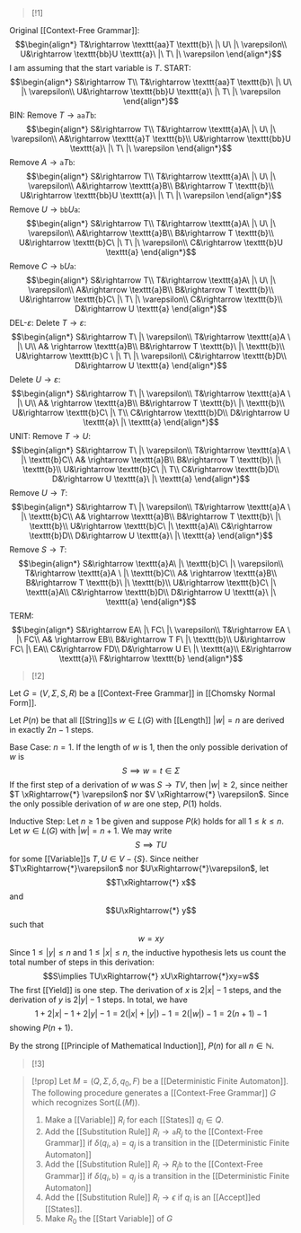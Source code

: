 >[!1]

Original [[Context-Free Grammar]]: $$\begin{align*}
T&\rightarrow \texttt{aa}T \texttt{b}\ |\ U\ |\ \varepsilon\\
U&\rightarrow \texttt{bb}U \texttt{a}\ |\ T\ |\ \varepsilon
\end{align*}$$I am assuming that the start variable is $T$.
START:
$$\begin{align*}
S&\rightarrow T\\
T&\rightarrow \texttt{aa}T \texttt{b}\ |\ U\ |\ \varepsilon\\
U&\rightarrow \texttt{bb}U \texttt{a}\ |\ T\ |\ \varepsilon
\end{align*}$$
BIN: 
Remove $T \rightarrow \texttt{aa}T \texttt{b}$:
$$\begin{align*}
S&\rightarrow T\\
T&\rightarrow \texttt{a}A\ |\ U\ |\ \varepsilon\\
A&\rightarrow \texttt{a}T \texttt{b}\\
U&\rightarrow \texttt{bb}U \texttt{a}\ |\ T\ |\ \varepsilon
\end{align*}$$
Remove $A \rightarrow \texttt{a}T \texttt{b}$:
$$\begin{align*}
S&\rightarrow T\\
T&\rightarrow \texttt{a}A\ |\ U\ |\ \varepsilon\\
A&\rightarrow \texttt{a}B\\
B&\rightarrow T \texttt{b}\\
U&\rightarrow \texttt{bb}U \texttt{a}\ |\ T\ |\ \varepsilon
\end{align*}$$
Remove $U \rightarrow \texttt{bb}U \texttt{a}$:
$$\begin{align*}
S&\rightarrow T\\
T&\rightarrow \texttt{a}A\ |\ U\ |\ \varepsilon\\
A&\rightarrow \texttt{a}B\\
B&\rightarrow T \texttt{b}\\
U&\rightarrow \texttt{b}C\ |\ T\ |\ \varepsilon\\
C&\rightarrow \texttt{b}U \texttt{a}
\end{align*}$$
Remove $C \rightarrow \texttt{b}U \texttt{a}$:
$$\begin{align*}
S&\rightarrow T\\
T&\rightarrow \texttt{a}A\ |\ U\ |\ \varepsilon\\
A&\rightarrow \texttt{a}B\\
B&\rightarrow T \texttt{b}\\
U&\rightarrow \texttt{b}C\ |\ T\ |\ \varepsilon\\
C&\rightarrow \texttt{b}\\
D&\rightarrow U \texttt{a}
\end{align*}$$
DEL-$\varepsilon$: 
Delete $T \rightarrow \varepsilon$:
$$\begin{align*}
S&\rightarrow T\ |\ \varepsilon\\
T&\rightarrow \texttt{a}A \ |\ U\\
A& \rightarrow \texttt{a}B\\
B&\rightarrow T \texttt{b}\ |\ \texttt{b}\\
U&\rightarrow \texttt{b}C \ |\ T\ |\ \varepsilon\\
C&\rightarrow \texttt{b}D\\
D&\rightarrow U \texttt{a}
\end{align*}$$
Delete $U \rightarrow \varepsilon$:
$$\begin{align*}
S&\rightarrow T\ |\ \varepsilon\\
T&\rightarrow \texttt{a}A \ |\ U\\
A& \rightarrow \texttt{a}B\\
B&\rightarrow T \texttt{b}\ |\ \texttt{b}\\
U&\rightarrow \texttt{b}C\ |\ T\\
C&\rightarrow \texttt{b}D\\
D&\rightarrow U \texttt{a}\ |\ \texttt{a}
\end{align*}$$
UNIT:
Remove $T \rightarrow U$:
$$\begin{align*}
S&\rightarrow T\ |\ \varepsilon\\
T&\rightarrow \texttt{a}A \ |\ \texttt{b}C\\
A& \rightarrow \texttt{a}B\\
B&\rightarrow T \texttt{b}\ |\ \texttt{b}\\
U&\rightarrow \texttt{b}C\ |\ T\\
C&\rightarrow \texttt{b}D\\
D&\rightarrow U \texttt{a}\ |\ \texttt{a}
\end{align*}$$
Remove $U \rightarrow T$:
$$\begin{align*}
S&\rightarrow T\ |\ \varepsilon\\
T&\rightarrow \texttt{a}A \ |\ \texttt{b}C\\
A& \rightarrow \texttt{a}B\\
B&\rightarrow T \texttt{b}\ |\ \texttt{b}\\
U&\rightarrow \texttt{b}C\ |\ \texttt{a}A\\
C&\rightarrow \texttt{b}D\\
D&\rightarrow U \texttt{a}\ |\ \texttt{a}
\end{align*}$$
Remove $S \rightarrow T$:
$$\begin{align*}
S&\rightarrow \texttt{a}A\ |\ \texttt{b}C\ |\ \varepsilon\\
T&\rightarrow \texttt{a}A \ |\ \texttt{b}C\\
A& \rightarrow \texttt{a}B\\
B&\rightarrow T \texttt{b}\ |\ \texttt{b}\\
U&\rightarrow \texttt{b}C\ |\ \texttt{a}A\\
C&\rightarrow \texttt{b}D\\
D&\rightarrow U \texttt{a}\ |\ \texttt{a}
\end{align*}$$
TERM:
$$\begin{align*}
S&\rightarrow EA\ |\ FC\ |\ \varepsilon\\
T&\rightarrow EA \ |\ FC\\
A& \rightarrow EB\\
B&\rightarrow T F\ |\ \texttt{b}\\
U&\rightarrow FC\ |\ EA\\
C&\rightarrow FD\\
D&\rightarrow U E\ |\ \texttt{a}\\
E&\rightarrow \texttt{a}\\
F&\rightarrow \texttt{b}
\end{align*}$$

>[!2]

Let $G=(V,\Sigma,S,R)$ be a [[Context-Free Grammar]] in [[Chomsky Normal Form]].

Let $P(n)$ be that all [[String]]s $w\in L(G)$ with [[Length]] $|w|=n$ are derived in exactly $2n-1$ steps.

Base Case: $n=1$. 
If the length of $w$ is $1$, then the only possible derivation of $w$ is $$S\implies w=t\in \Sigma$$If the first step of a derivation of $w$ was $S \rightarrow TV$, then $|w|\ge 2$, since neither $T \xRightarrow{*} \varepsilon$ nor $V \xRightarrow{*} \varepsilon$. Since the only possible derivation of $w$ are one step, $P(1)$ holds.

Inductive Step: Let $n\ge1$ be given and suppose $P(k)$ holds for all $1\le k\le n$.
Let $w\in L(G)$ with $|w|=n+1$. We may write $$S\implies TU$$for some [[Variable]]s $T,U\in V-\{S\}$. Since neither $T\xRightarrow{*}\varepsilon$ nor $U\xRightarrow{*}\varepsilon$, let $$T\xRightarrow{*} x$$and $$U\xRightarrow{*} y$$such that $$w=xy$$Since $1\le|y|\le n$ and $1\le|x|\le n$, the inductive hypothesis lets us count the total number of steps in this derivation: $$S\implies TU\xRightarrow{*} xU\xRightarrow{*}xy=w$$The first [[Yield]] is one step. The derivation of $x$ is $2|x|-1$ steps, and the derivation of $y$ is $2|y|-1$ steps. In total, we have $$1+2|x|-1+2|y|-1=2(|x|+|y|)-1=2(|w|)-1=2(n+1)-1$$showing $P(n+1)$.

By the strong [[Principle of Mathematical Induction]], $P(n)$ for all $n\in \mathbb{N}$.

>[!3]

>[!prop]
>Let $M=(Q,\Sigma,\delta,q_{0},F)$ be a [[Deterministic Finite Automaton]]. The following procedure generates a [[Context-Free Grammar]] $G$ which recognizes $\text{Sort}(L(M))$. 
>1. Make a [[Variable]] $R_{i}$ for each [[States]] $q_{i}\in Q$.
>2. Add the [[Substitution Rule]] $R_{i}\rightarrow \texttt{a} R_{j}$ to the [[Context-Free Grammar]] if $\delta(q_{i},\texttt{a})=q_{j}$ is a transition in the [[Deterministic Finite Automaton]]
>3. Add the [[Substitution Rule]] $R_{i}\rightarrow R_{j}\texttt{b}$ to the [[Context-Free Grammar]] if $\delta(q_{i},\texttt{b})=q_{j}$ is a transition in the [[Deterministic Finite Automaton]]
>4. Add the [[Substitution Rule]] $R_{i}\rightarrow \epsilon$ if $q_i$ is an [[Accept]]ed [[States]]. 
>5. Make $R_0$ the [[Start Variable]] of $G$

